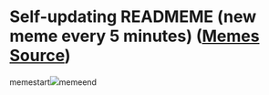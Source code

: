 # Self-updating READMEME (new meme every 5 minutes) ([Memes Source](https://bramses.notion.site/a49c1e962b7646879176ac3b327b6533?v=4d1eda54b170483cb03a40f257231764))

memestart![](https://www.notion.so/image/https%3A%2F%2Fs3-us-west-2.amazonaws.com%2Fsecure.notion-static.com%2Fc29916d6-4f8b-4d36-be6e-0abf7b15fc69%2FAE748539-7784-4F20-B006-23F425438273.jpeg?table=block&id=6ca8d30e-9156-4660-ac09-d452cc546c1a&cache=v2)memeend

